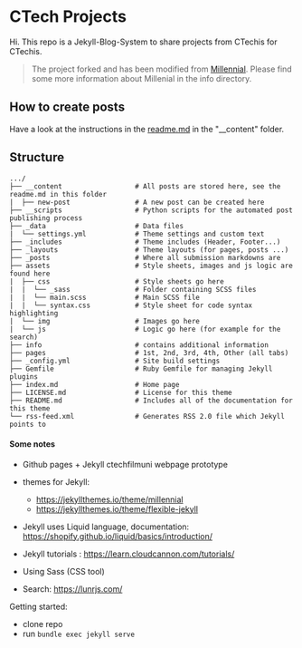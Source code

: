 # CTech Projects

Hi. This repo is a Jekyll-Blog-System to share projects from CTechis for CTechis. 

> The project forked and has been modified from [Millennial](https://github.com/LeNPaul/Millennial). Please find some more information about Millenial in the info directory. 

## How to create posts
Have a look at the instructions in the [readme.md](__content/readme.md) in the "__content" folder.

## Structure 
```
.../
├── __content                  # All posts are stored here, see the readme.md in this folder
|  ├── new-post                # A new post can be created here
├── __scripts                  # Python scripts for the automated post publishing process  
├── _data                      # Data files
|  └── settings.yml            # Theme settings and custom text
├── _includes                  # Theme includes (Header, Footer...)
├── _layouts                   # Theme layouts (for pages, posts ...)
├── _posts                     # Where all submission markdowns are
├── assets                     # Style sheets, images and js logic are found here
|  ├── css                     # Style sheets go here
|  |  └── _sass                # Folder containing SCSS files
|  |  └── main.scss            # Main SCSS file
|  |  └── syntax.css           # Style sheet for code syntax highlighting
|  └── img                     # Images go here
|  └── js                      # Logic go here (for example for the search)
├── info                       # contains additional information
├── pages                      # 1st, 2nd, 3rd, 4th, Other (all tabs)
├── _config.yml                # Site build settings
├── Gemfile                    # Ruby Gemfile for managing Jekyll plugins
├── index.md                   # Home page
├── LICENSE.md                 # License for this theme
├── README.md                  # Includes all of the documentation for this theme
└── rss-feed.xml               # Generates RSS 2.0 file which Jekyll points to
```

#### Some notes

- Github pages + Jekyll ctechfilmuni webpage prototype
- themes for Jekyll:
    - https://jekyllthemes.io/theme/millennial
    - https://jekyllthemes.io/theme/flexible-jekyll

- Jekyll uses Liquid language, documentation: https://shopify.github.io/liquid/basics/introduction/
- Jekyll tutorials : https://learn.cloudcannon.com/tutorials/
- Using Sass (CSS tool)
- Search: https://lunrjs.com/


Getting started:
- clone repo
- run ```bundle exec jekyll serve```